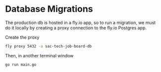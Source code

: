 # Database Migrations

The production db is hosted in a fly.io app, so to run a migration, we must do it locally by creating
a proxy connection to the fly.io Postgres app.

Create the proxy

```sh
fly proxy 5432 -a sac-tech-job-board-db
```

Then, in another terminal window

```sh
go run main.go
```
